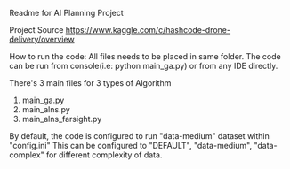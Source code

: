 Readme for AI Planning Project 

Project Source
https://www.kaggle.com/c/hashcode-drone-delivery/overview

How to run the code: All files needs to be placed in same folder. The code can be run from console(i.e: python main_ga.py) or from any IDE directly.

There's 3 main files for 3 types of Algorithm
1) main_ga.py
2) main_alns.py
3) main_alns_farsight.py

By default, the code is configured to run "data-medium" dataset within "config.ini"
This can be configured to "DEFAULT", "data-medium", "data-complex" for different complexity of data. 
